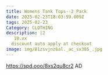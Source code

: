 ```yaml
---
title: Womens Tank Tops--2 Pack
date: 2025-02-23T18:03:59.009Z
tags: 2025-02-23
Category: CLOTHING
description: |2
   10.xx
  discount auto apply at checkout 
image: img/81zsvjnz6al._ac_sx385_.jpg
---
```



https://spd.ooo/8xs2qu8cr2
AD